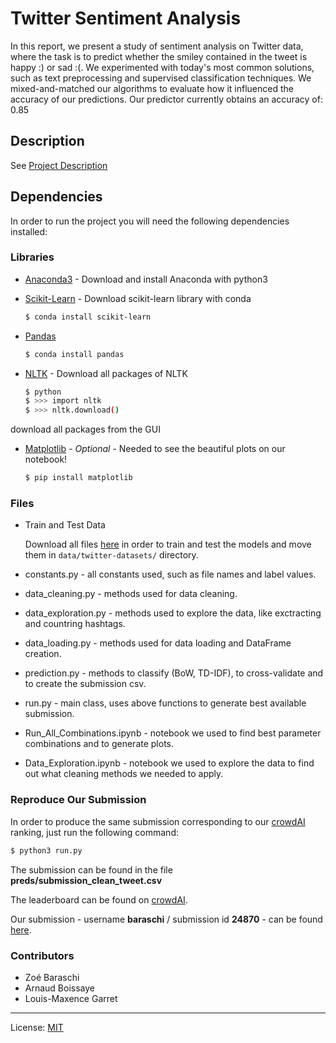 # Twitter Sentiment Analysis

In this report, we present a study of sentiment analysis on Twitter data, where the task is to predict whether the smiley contained in the tweet is happy :) or sad :(. 
We experimented with today's most common solutions, such as text preprocessing and supervised classification techniques. We mixed-and-matched our algorithms to evaluate how it influenced the accuracy of our predictions. 
Our predictor currently obtains an accuracy of: 0.85

## Description

See [Project Description](https://github.com/epfml/ML_course/tree/master/projects/project2/project_text_classification)

## Dependencies

In order to run the project you will need the following dependencies installed:

### Libraries

* [Anaconda3](https://www.anaconda.com/download/) - Download and install Anaconda with python3
* [Scikit-Learn](https://scikit-learn.org/stable/) - Download scikit-learn library with conda

    ```sh
    $ conda install scikit-learn
    ```
    
* [Pandas](https://pandas.pydata.org/)

    ```sh
    $ conda install pandas
    ```
    
* [NLTK](https://www.nltk.org/) - Download all packages of NLTK

    ```sh
    $ python
    $ >>> import nltk
    $ >>> nltk.download()
    ```
 download all packages from the GUI
 
 * [Matplotlib](https://matplotlib.org/) - *Optional* - Needed to see the beautiful plots on our notebook!
    ```sh
    $ pip install matplotlib
    ```
### Files
* Train and Test Data

    Download all files [here](https://www.crowdai.org/challenges/epfl-ml-text-classification/dataset_files) in order to train and test the models
    and move them in `data/twitter-datasets/` directory.
    
* constants.py - all constants used, such as file names and label values.
* data_cleaning.py - methods used for data cleaning.
* data_exploration.py - methods used to explore the data, like exctracting and countring hashtags.
* data_loading.py - methods used for data loading and DataFrame creation.
* prediction.py - methods to classify (BoW, TD-IDF), to cross-validate and to create the submission csv.
* run.py - main class, uses above functions to generate best available submission.
* Run_All_Combinations.ipynb - notebook we used to find best parameter combinations and to generate plots.
* Data_Exploration.ipynb - notebook we used to explore the data to find out what cleaning methods we needed to apply.

### Reproduce Our Submission
In order to produce the same submission corresponding to our [crowdAI](https://www.crowdai.org/challenges/epfl-ml-text-classification) ranking, just run the following command:
```sh 
$ python3 run.py
```

The submission can be found in the file __preds/submission_clean_tweet.csv__

The leaderboard can be found on [crowdAI](https://www.crowdai.org/challenges/epfl-ml-text-classification). 

Our submission - username __baraschi__ / submission id __24870__ - can be found [here](https://www.crowdai.org/f77f5069c0fd).
### Contributors

- Zoé Baraschi
- Arnaud Boissaye
- Louis-Maxence Garret
___

License: [MIT](https://opensource.org/licenses/MIT)
